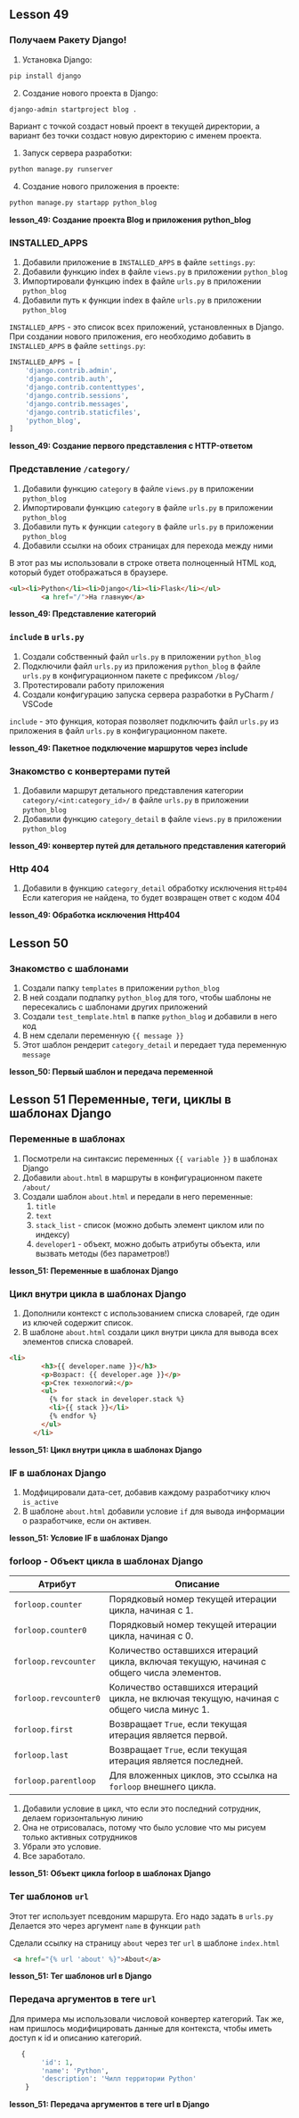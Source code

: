 ## Lesson 49

### Получаем Ракету Django!

1. Установка Django:
```bash
pip install django
```

2. Создание нового проекта в Django:
   
```bash
django-admin startproject blog .
```

Вариант с точкой создаст новый проект в текущей директории, а вариант без точки создаст новую директорию с именем проекта.

1. Запуск сервера разработки:
```bash
python manage.py runserver
```

4. Создание нового приложения в проекте:
```bash
python manage.py startapp python_blog
```

**lesson_49: Создание проекта Blog и приложения python_blog**

### INSTALLED_APPS

1. Добавили приложение в `INSTALLED_APPS` в файле `settings.py`:
2. Добавили функцию index в файле `views.py` в приложении `python_blog`
3. Импортировали функцию index в файле `urls.py` в приложении `python_blog`
4. Добавили путь к функции index в файле `urls.py` в приложении `python_blog`


`INSTALLED_APPS` - это список всех приложений, установленных в Django. При создании нового приложения, его необходимо добавить в `INSTALLED_APPS` в файле `settings.py`:

```python
INSTALLED_APPS = [
    'django.contrib.admin',
    'django.contrib.auth',
    'django.contrib.contenttypes',
    'django.contrib.sessions',
    'django.contrib.messages',
    'django.contrib.staticfiles',
    'python_blog',
]
```

**lesson_49: Создание первого представления с HTTP-ответом**

### Представление `/category/`

1. Добавили функцию `category` в файле `views.py` в приложении `python_blog`
2. Импортировали функцию `category` в файле `urls.py` в приложении `python_blog`
3. Добавили путь к функции `category` в файле `urls.py` в приложении `python_blog`
4. Добавили ссылки на обоих страницах для перехода между ними

В этот раз мы использовали в строке ответа полноценный HTML код, который будет отображаться в браузере.

```html
<ul><li>Python</li><li>Django</li><li>Flask</li></ul>
        <a href="/">На главную</a>
```

**lesson_49: Представление категорий**


### `include` в `urls.py`

1. Создали собственный файл `urls.py` в приложении `python_blog`
2. Подключили файл `urls.py` из приложения `python_blog` в файле `urls.py` в конфигурационном пакете с префиксом `/blog/`
3. Протестировали работу приложения
4. Создали конфигурацию запуска сервера разработки в PyCharm / VSCode


`include` - это функция, которая позволяет подключить файл `urls.py` из приложения в файл `urls.py` в конфигурационном пакете. 


**lesson_49: Пакетное подключение маршрутов через include**

### Знакомство с конвертерами путей
1. Добавили маршрут детального представления категории `category/<int:category_id>/` в файле `urls.py` в приложении `python_blog`
2. Добавили функцию `category_detail` в файле `views.py` в приложении `python_blog`


**lesson_49: конвертер путей для детального представления категорий**

### Http 404
1. Добавили в функцию `category_detail` обработку исключения `Http404`
Если категория не найдена, то будет возвращен ответ с кодом 404

**lesson_49: Обработка исключения Http404**

## Lesson 50

### Знакомство с шаблонами

1. Создали папку `templates` в приложении `python_blog`
2. В ней создали подпапку `python_blog` для того, чтобы шаблоны не пересекались с шаблонами других приложений
3. Создали `test_template.html` в папке `python_blog` и добавили в него код
4. В нем сделали переменную `{{ message }}`
5. Этот шаблон рендерит `category_detail` и передает туда переменную `message`

**lesson_50: Первый шаблон и передача переменной**


## Lesson 51 Переменные, теги, циклы в шаблонах Django

### Переменные в шаблонах

1. Посмотрели на синтаксис переменных `{{ variable }}` в шаблонах Django
2. Добавили `about.html` в маршруты в конфигурационном пакете `/about/`
3. Создали шаблон `about.html` и передали в него переменные:
   1. `title`
   2. `text`
   3. `stack_list` - список (можно добыть элемент циклом или по индексу)
   4. `developer1` - объект, можно добыть атрибуты объекта, или вызвать методы (без параметров!)


**lesson_51: Переменные в шаблонах Django**

### Цикл внутри цикла в шаблонах Django

1. Дополнили контекст с использованием списка словарей, где один из ключей содержит список.
2. В шаблоне `about.html` создали цикл внутри цикла для вывода всех элементов списка словарей.

```html
<li>
        <h3>{{ developer.name }}</h3>
        <p>Возраст: {{ developer.age }}</p>
        <p>Стек технологий:</p>
        <ul>
          {% for stack in developer.stack %}
          <li>{{ stack }}</li>
          {% endfor %}
        </ul>
      </li>
```


**lesson_51: Цикл внутри цикла в шаблонах Django**

### IF в шаблонах Django

1. Модфицировали дата-сет, добавив каждому разработчику ключ `is_active`
2. В шаблоне `about.html` добавили условие `if` для вывода информации о разработчике, если он активен.


**lesson_51: Условие IF в шаблонах Django**


### forloop - Объект цикла в шаблонах Django


| Атрибут               | Описание                                                                                  |
| --------------------- | ----------------------------------------------------------------------------------------- |
| `forloop.counter`     | Порядковый номер текущей итерации цикла, начиная с 1.                                     |
| `forloop.counter0`    | Порядковый номер текущей итерации цикла, начиная с 0.                                     |
| `forloop.revcounter`  | Количество оставшихся итераций цикла, включая текущую, начиная с общего числа элементов.  |
| `forloop.revcounter0` | Количество оставшихся итераций цикла, не включая текущую, начиная с общего числа минус 1. |
| `forloop.first`       | Возвращает `True`, если текущая итерация является первой.                                 |
| `forloop.last`        | Возвращает `True`, если текущая итерация является последней.                              |
| `forloop.parentloop`  | Для вложенных циклов, это ссылка на `forloop` внешнего цикла.                             |


1. Добавили условие в цикл, что если это последний сотрудник, делаем горизонтальную линию
2. Она не отрисовалась, потому что было условие что мы рисуем только активных сотрудников
3. Убрали это условие.
4. Все заработало.


**lesson_51: Объект цикла forloop в шаблонах Django**


### Тег шаблонов `url`

Этот тег использует псевдоним маршрута. Его надо задать в `urls.py`
Делается это через аргумент `name` в функции `path`

Сделали ссылку на страницу `about` через тег `url` в шаблоне `index.html`

```html
 <a href="{% url 'about' %}">About</a>
```


**lesson_51: Тег шаблонов url в Django**

### Передача аргументов в теге `url`

Для примера мы использовали числовой конвертер категорий.
Так же, нам пришлось модифицировать данные для контекста, чтобы иметь доступ к id и описанию категорий.

```python
   {
        'id': 1,
        'name': 'Python',
        'description': 'Чилл территории Python'
    }
```

**lesson_51: Передача аргументов в теге url в Django**
